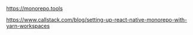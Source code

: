 https://monorepo.tools

https://www.callstack.com/blog/setting-up-react-native-monorepo-with-yarn-workspaces
